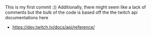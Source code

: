 This is my first commit :))
Additionally, there might seem like a lack of comments but the bulk of the code is based off the the twitch api documentations here
- https://dev.twitch.tv/docs/api/reference/
